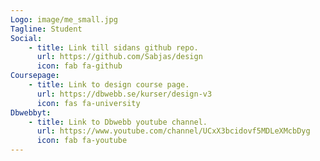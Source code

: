 ```yaml
---
Logo: image/me_small.jpg
Tagline: Student
Social:
    - title: Link till sidans github repo.
      url: https://github.com/Sabjas/design
      icon: fab fa-github
Coursepage:
    - title: Link to design course page.
      url: https://dbwebb.se/kurser/design-v3
      icon: fas fa-university
Dbwebbyt:
    - title: Link to Dbwebb youtube channel.
      url: https://www.youtube.com/channel/UCxX3bcidovf5MDLeXMcbDyg
      icon: fab fa-youtube
---
```

